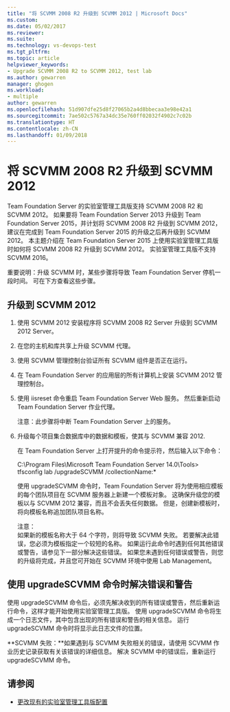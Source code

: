 ```yaml
---
title: "将 SCVMM 2008 R2 升级到 SCVMM 2012 | Microsoft Docs"
ms.custom: 
ms.date: 05/02/2017
ms.reviewer: 
ms.suite: 
ms.technology: vs-devops-test
ms.tgt_pltfrm: 
ms.topic: article
helpviewer_keywords:
- Upgrade SCVMM 2008 R2 to SCVMM 2012, test lab
ms.author: gewarren
manager: ghogen
ms.workload:
- multiple
author: gewarren
ms.openlocfilehash: 51d907dfe25d8f27065b2a4d8bbecaa3e98e42a1
ms.sourcegitcommit: 7ae502c5767a34dc35e760ff02032f4902c7c02b
ms.translationtype: HT
ms.contentlocale: zh-CN
ms.lasthandoff: 01/09/2018
---
```

# <a name="upgrade-scvmm-2008-r2-to-scvmm-2012"></a>将 SCVMM 2008 R2 升级到 SCVMM 2012

Team Foundation Server 的实验室管理工具版支持 SCVMM 2008 R2 和 SCVMM 2012。 如果要将 Team Foundation Server 2013 升级到 Team Foundation Server 2015，并计划将 SCVMM 2008 R2 升级到 SCVMM 2012，建议在完成到 Team Foundation Server 2015 的升级之后再升级到 SCVMM 2012。 本主题介绍在 Team Foundation Server 2015 上使用实验室管理工具版时如何将 SCVMM 2008 R2 升级到 SCVMM 2012。
实验室管理工具版不支持 SCVMM 2016。 

重要说明：升级 SCVMM 时，某些步骤将导致 Team Foundation Server 停机一段时间。 可在下方查看这些步骤。

## <a name="upgrading-to-scvmm-2012"></a>升级到 SCVMM 2012

1. 使用 SCVMM 2012 安装程序将 SCVMM 2008 R2 Server 升级到 SCVMM 2012 Server。

1. 在您的主机和库共享上升级 SCVMM 代理。

1. 使用 SCVMM 管理控制台验证所有 SCVMM 组件是否正在运行。

1. 在 Team Foundation Server 的应用层的所有计算机上安装 SCVMM 2012 管理控制台。

1. 使用 iisreset 命令重启 Team Foundation Server Web 服务。 然后重新启动 Team Foundation Server 作业代理。

   注意：此步骤将中断 Team Foundation Server 上的服务。

1. 升级每个项目集合数据库中的数据和模板，使其与 SCVMM 兼容 
   2012.

   在 Team Foundation Server 上打开提升的命令提示符，然后输入以下命令：

   C:\\Program Files\\Microsoft Team Foundation Server 14.0\\Tools\> tfsconfig lab /upgradeSCVMM /collectionName:\*

   使用 upgradeSCVMM 命令时，Team Foundation Server 将为使用相应模板的每个团队项目在 SCVMM 服务器上新建一个模板对象。 这确保升级您的模板以与 SCVMM 2012 兼容，而且不会丢失任何数据。 但是，创建新模板时，将向模板名称追加团队项目名称。

   注意：  
   如果新的模板名称大于 64 个字符，则将导致 SCVMM 失败。 若要解决此错误，您必须为模板指定一个较短的名称。 如果运行此命令时遇到任何其他错误或警告，请参见下一部分解决这些错误。 如果您未遇到任何错误或警告，则您的升级将完成，并且您可开始在 SCVMM 环境中使用 Lab Management。

## <a name="resolving-errors-and-warnings-when-using-the-upgradescvmm-command"></a>使用 upgradeSCVMM 命令时解决错误和警告

使用 upgradeSCVMM 命令后，必须先解决收到的所有错误或警告，然后重新运行命令，这样才能开始使用实验室管理工具版。 使用 upgradeSCVMM 命令将生成一个日志文件，其中包含出现的所有错误和警告的相关信息。 运行 upgradeSCVMM 命令时将显示此日志文件的位置。

**SCVMM 失败：**如果遇到与 SCVMM 失败相关的错误，请使用 SCVMM 作业历史记录获取有关该错误的详细信息。 解决 SCVMM 中的错误后，重新运行 upgradeSCVMM 命令。

## <a name="see-also"></a>请参阅

* [更改现有的实验室管理工具版配置](https://msdn.microsoft.com/library/ee704508%28v=vs.140%29.aspx)
